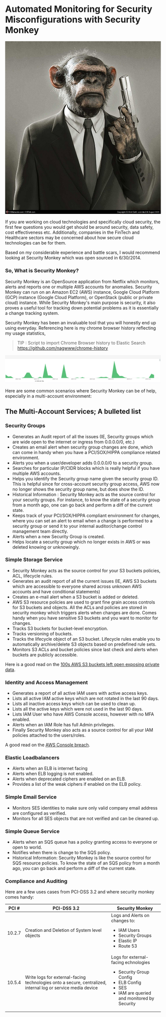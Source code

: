 # Automated Monitoring for Security Misconfigurations with Security Monkey

![Netlfix Ape Guy](assets/security_monkey.jpg)

If you are working on cloud technologies and specifically cloud security, the first few questions you would get should be around security, data safety, cost effectiveness etc. Additionally, companies in the FinTech and Healthcare sectors may be concerned about how secure cloud technologies can be for them.

Based on my considerable experience and battle scars, I would recommend looking at Security Monkey which was open sourced in 6/30/2014.


### So, What is Security Monkey?

Security Monkey is an OpenSource application from Netflix which monitors, alerts and reports one or multiple AWS accounts for anomalies. Security Monkey can run on an Amazon EC2 (AWS) instance, Google Cloud Platform (GCP) instance (Google Cloud Platform), or OpenStack (public or private cloud) instance. While Security Monkey's main purpose is security, it also proves a useful tool for tracking down potential problems as it is essentially a change tracking system.

Security Monkey has been an invaluable tool that you will honestly end up using everyday. Referencing here is my chrome browser history reflecting my usage statistics,

> TIP : Script to import Chrome Browser history to Elastic Search https://github.com/nagwww/chrome-history

![Chrome Usage](assets/chrome_usage.png)

Here are some common scenarios where Security Monkey can be of help, especially in a multi-account environment:

## The Multi-Account Services; A bulleted list


### Security Groups

- Generates an Audit report of all the issues (IE, Security groups which are wide open to the internet or ingress from 0.0.0.0/0, etc.)
- Creates an email alert when security group changes are done, which can come in handy when you have a PCI/SOX/HIPPA compliance related environment.
- Alerts you when a user/developer adds 0.0.0.0/0 to a security group.
- Searches for particular IP/CIDR blocks which is really helpful if you have multiple AWS accounts.
- Helps you identify the Security group name given the security group ID. This is helpful since for cross-account security group access, AWS now no longer shows the security group name, but does show the ID.
- Historical Information : Security Monkey acts as the source control for your security groups. For instance, to know the state of a security group from a month ago, one can go back and perform a diff of the current state.
- Keeps track of your PCI/SOX/HIPPA compliant environment for changes, where you can set an alert to email when a change is performed to a security group or send it to your internal auditor/change control management team directly.
- Alerts when a new Security Group is created.
- Helps locate a security group which no longer exists in AWS or was deleted knowing or unknowingly.


### Simple Storage Service

- Security Monkey acts as the source control for your S3 buckets policies, ACL, lifecycle rules.
- Generates an audit report of all the current issues (IE, AWS S3 buckets which are accessible to everyone shared across unknown AWS accounts and have conditional statements)
- Creates an e-mail alert when a S3 bucket is added or deleted.
- AWS S3 resource policies are used to grant fine grain access controls for S3 buckets and objects. All the ACLs and policies are stored in security monkey which triggers alerts when changes are done. Comes handy when you have sensitive S3 buckets and you want to monitor for changes.
- Tracks S3 buckets for bucket-level encryption.
- Tracks versioning of buckets.
- Tracks the lifecycle object of an S3 bucket. Lifecycle rules enable you to automatically archive/delete S3 objects based on predefined rule sets.
- Monitors S3 ACLs and bucket policies since last check and alerts when buckets are publicly accessible.

Here is a good read on the [100s AWS S3 buckets left open exposing private data](https://www.helpnetsecurity.com/2013/03/27/thousands-of-amazon-s3-buckets-left-open-exposing-private-data/).


### Identity and Access Management

- Generates a report of all active IAM users with active access keys.
- Lists all active IAM active keys which are not rotated in the last 90 days.
- Lists all inactive access keys which can be used to clean up.
- Lists all the active keys which were not used in the last 90 days.
- Lists IAM User who have AWS Console access, however with no MFA enabled.
- Alerts when an IAM Role has full Admin privileges.
- Finally Security Monkey also acts as a source control for all your IAM policies attached to the users/roles.

A good read on the [AWS Console breach](http://arstechnica.com/security/2014/06/aws-console-breach-leads-to-demise-of-service-with-proven-backup-plan).


### Elastic Loadbalancers

- Alerts when an ELB is internet facing
- Alerts when ELB logging is not enabled.
- Alerts when deprecated ciphers are enabled on an ELB.
- Provides a list of the weak ciphers if enabled on the ELB policy.


### Simple Email Service

- Monitors SES identities to make sure only valid company email address are configured as verified.
- Monitors for all SES objects that are not verified and can be cleaned up.


### Simple Queue Service

- Alerts when an SQS queue has a policy granting access to everyone or open to world.
- Notifies when there is change to the SQS policy.
- Historical Information: Security Monkey is like the source control for SQS resource policies. To know the state of an SQS policy from a month ago, you can go back and perform a diff of the current state.


### Compliance and Auditing

Here are a few uses cases from PCI-DSS 3.2 and where security monkey comes handy:

| PCI # | PCI-DSS 3.2 | Security Monkey |
|-------|-------------|-----------------|
| 10.2.7 | Creation and Deletion of System level objects | Logs and Alerts on changes to: <ul><li>IAM Users</li><li>Security Groups</li><li>Elastic IP</li><li>Route 53</li></ul> |
| 10.5.4 | Write logs for external-facing technologies onto a secure, centralized, internal log or service media device | Logs for external-facing echnologies <ul><li>Security Group Config</li><li>ELB Config</li><li>SES</li><li>IAM are queried and monitored by Security</li></ul> |
  
